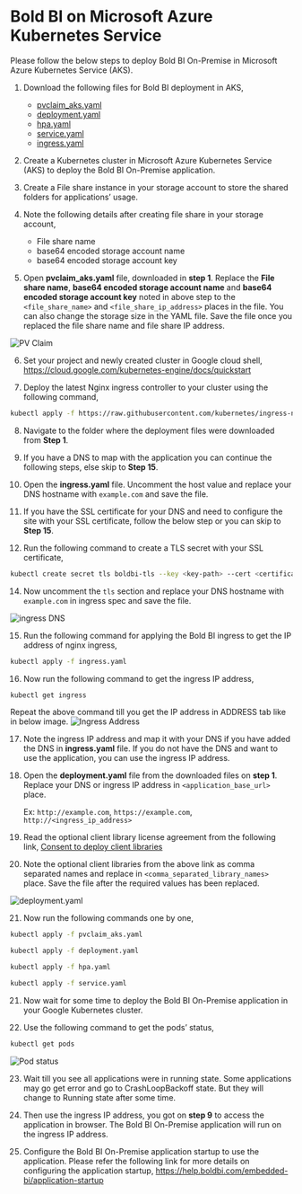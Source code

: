 # Bold BI on Microsoft Azure Kubernetes Service
Please follow the below steps to deploy Bold BI On-Premise in Microsoft Azure Kubernetes Service (AKS).

1. Download the following files for Bold BI deployment in AKS,

    * [pvclaim_aks.yaml](../deploy/pvclaim_aks.yaml)
    * [deployment.yaml](../deploy/deployment.yaml)
    * [hpa.yaml](../deploy/hpa.yaml)
    * [service.yaml](../deploy/service.yaml)
    * [ingress.yaml](../deploy/ingress.yaml)

2. Create a Kubernetes cluster in Microsoft Azure Kubernetes Service (AKS) to deploy the Bold BI On-Premise application.

3. Create a File share instance in your storage account to store the shared folders for applications’ usage.

4. Note the following details after creating file share in your storage account,
    * File share name
    * base64 encoded storage account name
    * base64 encoded storage account key

5. Open **pvclaim_aks.yaml** file, downloaded in **step 1**. Replace the **File share name**, **base64 encoded storage account name** and **base64 encoded storage account key** noted in above step to the `<file_share_name>` and `<file_share_ip_address>` places in the file. You can also change the storage size in the YAML file. Save the file once you replaced the file share name and file share IP address.

![PV Claim](images/pvclaim.png)

6. Set your project and newly created cluster in Google cloud shell,
https://cloud.google.com/kubernetes-engine/docs/quickstart 

7. Deploy the latest Nginx ingress controller to your cluster using the following command,

```sh
kubectl apply -f https://raw.githubusercontent.com/kubernetes/ingress-nginx/controller-v0.41.2/deploy/static/provider/cloud/deploy.yaml
```

8. Navigate to the folder where the deployment files were downloaded from **Step 1**.

9. If you have a DNS to map with the application you can continue the following steps, else skip to **Step 15**. 

10. Open the **ingress.yaml** file. Uncomment the host value and replace your DNS hostname with `example.com` and save the file.

11. If you have the SSL certificate for your DNS and need to configure the site with your SSL certificate, follow the below step or you can skip to **Step 15**.

13. Run the following command to create a TLS secret with your SSL certificate,

```sh
kubectl create secret tls boldbi-tls --key <key-path> --cert <certificate-path>
```

14. Now uncomment the `tls` section and replace your DNS hostname with `example.com` in ingress spec and save the file.

![ingress DNS](images/ingress_yaml.png)

15. Run the following command for applying the Bold BI ingress to get the IP address of nginx ingress,

```sh
kubectl apply -f ingress.yaml
```

16. Now run the following command to get the ingress IP address,

```sh
kubectl get ingress
```
Repeat the above command till you get the IP address in ADDRESS tab like in below image.
![Ingress Address](images/ingress_address.png) 

17. Note the ingress IP address and map it with your DNS if you have added the DNS in **ingress.yaml** file. If you do not have the DNS and want to use the application, you can use the ingress IP address.

18. Open the **deployment.yaml** file from the downloaded files on **step 1**. Replace your DNS or ingress IP address in `<application_base_url>` place.
    
    Ex: `http://example.com`, `https://example.com`, `http://<ingress_ip_address>`

19. Read the optional client library license agreement from the following link,
    [Consent to deploy client libraries](../docs/consent-to-deploy-client-libraries)

20. Note the optional client libraries from the above link as comma separated names and replace in `<comma_separated_library_names>` place. Save the file after the required values has been replaced.

![deployment.yaml](images/deployment_yaml.png) 

21. Now run the following commands one by one,

```sh
kubectl apply -f pvclaim_aks.yaml
```

```sh
kubectl apply -f deployment.yaml
```

```sh
kubectl apply -f hpa.yaml
```

```sh
kubectl apply -f service.yaml
```

21. Now wait for some time to deploy the Bold BI On-Premise application in your Google Kubernetes cluster. 

22. Use the following command to get the pods’ status,

```sh
kubectl get pods
```
![Pod status](images/pod_status.png) 

23.	Wait till you see all applications were in running state. Some applications may go get error and go to CrashLoopBackoff state. But they will change to Running state after some time.

24.	Then use the ingress IP address, you got on **step 9** to access the application in browser. The Bold BI On-Premise application will run on the ingress IP address.

25.	Configure the Bold BI On-Premise application startup to use the application. Please refer the following link for more details on configuring the application startup,
    https://help.boldbi.com/embedded-bi/application-startup